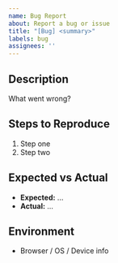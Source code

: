 ```yaml
---
name: Bug Report
about: Report a bug or issue
title: "[Bug] <summary>"
labels: bug
assignees: ''
---
```


## Description
What went wrong?

## Steps to Reproduce
1. Step one
2. Step two

## Expected vs Actual
- **Expected:** ...
- **Actual:** ...

## Environment
- Browser / OS / Device info
